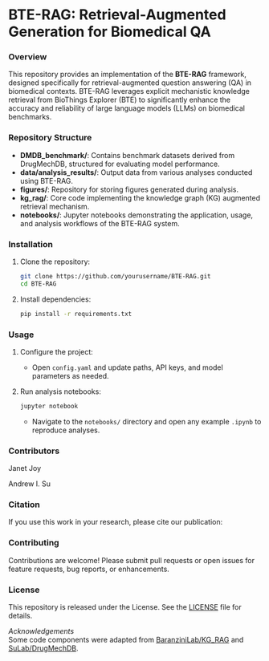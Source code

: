 # BTE-RAG: Retrieval-Augmented Generation for Biomedical QA

### Overview

This repository provides an implementation of the **BTE-RAG** framework, designed specifically for retrieval-augmented question answering (QA) in biomedical contexts. BTE-RAG leverages explicit mechanistic knowledge retrieval from BioThings Explorer (BTE) to significantly enhance the accuracy and reliability of large language models (LLMs) on biomedical benchmarks.

### Repository Structure

- **DMDB_benchmark/**: Contains benchmark datasets derived from DrugMechDB, structured for evaluating model performance.
- **data/analysis_results/**: Output data from various analyses conducted using BTE-RAG.
- **figures/**: Repository for storing figures generated during analysis.
- **kg_rag/**: Core code implementing the knowledge graph (KG) augmented retrieval mechanism.
- **notebooks/**: Jupyter notebooks demonstrating the application, usage, and analysis workflows of the BTE-RAG system.

### Installation

1. Clone the repository:

   ```bash
   git clone https://github.com/yourusername/BTE-RAG.git
   cd BTE-RAG
   ```

2. Install dependencies:

   ```bash
   pip install -r requirements.txt
   ```

### Usage

1. Configure the project:

   - Open `config.yaml` and update paths, API keys, and model parameters as needed.

2. Run analysis notebooks:

   ```bash
   jupyter notebook
   ```

   - Navigate to the `notebooks/` directory and open any example `.ipynb` to reproduce analyses.

### Contributors
Janet Joy

Andrew I. Su

### Citation

If you use this work in your research, please cite our publication:

### Contributing

Contributions are welcome! Please submit pull requests or open issues for feature requests, bug reports, or enhancements.

### License

This repository is released under the  License. See the [LICENSE](LICENSE) file for details.

*Acknowledgements*  
Some code components were adapted from [BaranziniLab/KG_RAG](https://github.com/BaranziniLab/KG_RAG) and [SuLab/DrugMechDB](https://github.com/SuLab/DrugMechDB).

